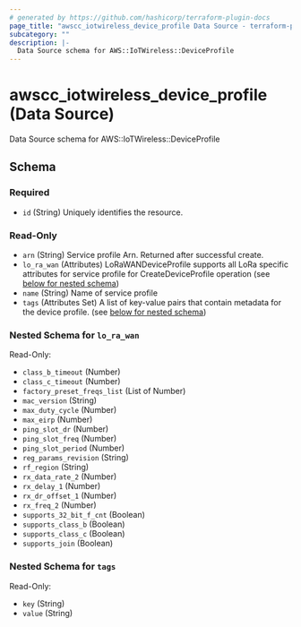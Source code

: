 ```yaml
---
# generated by https://github.com/hashicorp/terraform-plugin-docs
page_title: "awscc_iotwireless_device_profile Data Source - terraform-provider-awscc"
subcategory: ""
description: |-
  Data Source schema for AWS::IoTWireless::DeviceProfile
---
```


# awscc_iotwireless_device_profile (Data Source)

Data Source schema for AWS::IoTWireless::DeviceProfile



<!-- schema generated by tfplugindocs -->
## Schema

### Required

- `id` (String) Uniquely identifies the resource.

### Read-Only

- `arn` (String) Service profile Arn. Returned after successful create.
- `lo_ra_wan` (Attributes) LoRaWANDeviceProfile supports all LoRa specific attributes for service profile for CreateDeviceProfile operation (see [below for nested schema](#nestedatt--lo_ra_wan))
- `name` (String) Name of service profile
- `tags` (Attributes Set) A list of key-value pairs that contain metadata for the device profile. (see [below for nested schema](#nestedatt--tags))

<a id="nestedatt--lo_ra_wan"></a>
### Nested Schema for `lo_ra_wan`

Read-Only:

- `class_b_timeout` (Number)
- `class_c_timeout` (Number)
- `factory_preset_freqs_list` (List of Number)
- `mac_version` (String)
- `max_duty_cycle` (Number)
- `max_eirp` (Number)
- `ping_slot_dr` (Number)
- `ping_slot_freq` (Number)
- `ping_slot_period` (Number)
- `reg_params_revision` (String)
- `rf_region` (String)
- `rx_data_rate_2` (Number)
- `rx_delay_1` (Number)
- `rx_dr_offset_1` (Number)
- `rx_freq_2` (Number)
- `supports_32_bit_f_cnt` (Boolean)
- `supports_class_b` (Boolean)
- `supports_class_c` (Boolean)
- `supports_join` (Boolean)


<a id="nestedatt--tags"></a>
### Nested Schema for `tags`

Read-Only:

- `key` (String)
- `value` (String)


